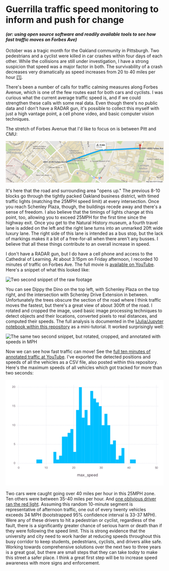 # Guerrilla traffic speed monitoring to inform and push for change

#### *(or: using open source software and readily available tools to see how fast traffic moves on Forbes Ave)*

October was a tragic month for the Oakland community in Pittsburgh.  Two pedestrians and a cyclist were killed in car crashes within four days of each other. While the collisions are still under investigation, I have a strong suspicion that speed was a major factor in both.  The survivability of a crash decreases very dramatically as speed increases from 20 to 40 miles per hour [[1]](http://humantransport.org/sidewalks/SpeedKills.htm).

There's been a number of calls for traffic calming measures along Forbes Avenue, which is one of the few routes east for both cars and cyclists.  I was curious what the current average traffic speed is, and if we could strengthen these calls with some real data.  Even though there's no public data and I don't have a RADAR gun, it's possible to collect this myself with just a high vantage point, a cell phone video, and basic computer vision techniques.

The stretch of Forbes Avenue that I'd like to focus on is between Pitt and CMU:

[![Overview map of Forbes Ave, courtesy of Google Maps](assets/overviewmap.png)](https://www.google.com/maps/dir/40.4432009,-79.9535004/40.4446433,-79.9430188/@40.4421918,-79.9560178,16z/data=!4m2!4m1!3e1)

It's here that the road and surrounding area "opens up." The previous 8-10 blocks go through the tightly packed Oakland business district, with timed traffic lights (matching the 25MPH speed limit) at every intersection.  Once you reach Schenley Plaza, though, the buildings recede away and there's a sense of freedom.  I also believe that the timings of lights change at this point, too, allowing you to exceed 25MPH for the first time since the highway exit.  Once you get to the Natural History museum, a fourth travel lane is added on the left and the right lane turns into an unmarked 20ft wide luxury lane.  The right side of this lane is intended as a bus stop, but the lack of markings makes it a bit of a free-for-all when there aren't any busses.  I believe that all these things contribute to an overall increase in speed.

I don't have a RADAR gun, but I do have a cell phone and access to the Cathedral of Learning.  At about 3:15pm on Friday afternoon, I recorded 10 minutes of traffic on Forbes Ave. The full movie is [available on YouTube](https://youtu.be/R8jttmhTTUE). Here's a snippet of what this looked like:

![Two second snippet of the raw footage](assets/movieclip.gif)

You can see Dippy the Dino on the top left, with Schenley Plaza on the top right, and the intersection with Schenley Drive Extension in between.  Unfortunately the trees obscure the section of the road where I think traffic moves the fastest, but there's a great view of about 300ft of the road.  I rotated and cropped the image, used basic image processing techniques to detect objects and their locations, converted pixels to real distances, and computed their speeds. The full analysis is documented in the [IJulia/Jupyter notebook within this repository](TrafficSpeed.ipynb) as a mini-tutorial. It worked surprisingly well:

![The same two second snippet, but rotated, cropped, and annotated with speeds in MPH](assets/processedclip.gif)

Now we can see how fast traffic can move! See the [full ten minutes of annotated traffic at YouTube](https://youtu.be/jwVxQ7OcNyk). I've exported the detected positions and speeds of all the vehicles as a CSV file, also posted within this repository.  Here's the maximum speeds of all vehicles which got tracked for more than two seconds:

![Histogram of vehicle speeds](assets/max_speeds.png)

Two cars were caught going over 40 miles per hour in this 25MPH zone.  Ten others were between 35-40 miles per hour.  And [one oblivious driver ran the red light](https://www.youtube.com/watch?v=jwVxQ7OcNyk#t=46). Assuming this random 10-minute segment is representative of afternoon traffic, one out of every twenty vehicles exceeds 34 MPH (bootstrapped 95% confidence interval is 33-37 MPH). Were any of these drivers to hit a pedestrian or cyclist, regardless of the fault, there is a significantly greater chance of serious harm or death than if they were following the speed limit.  This is strong evidence that the university and city need to work harder at reducing speeds throughout this busy corridor to keep students, pedestrians, cyclists, and drivers alike safe.  Working towards comprehensive solutions over the next two to three years is a great goal, but there are small steps that they can take *today* to make this street a safer place. I think a great first step will be to increase speed awareness with more signs and enforcement.
